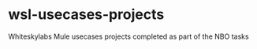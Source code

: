 wsl-usecases-projects
=====================

Whiteskylabs Mule usecases projects completed as part of the NBO tasks
